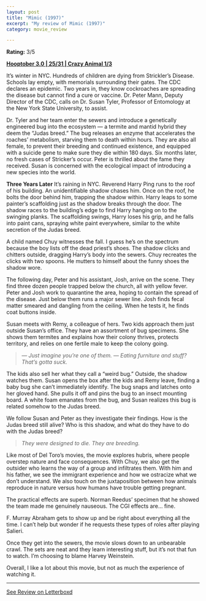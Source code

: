 ```yaml
---
layout: post
title: "Mimic (1997)"
excerpt: "My review of Mimic (1997)"
category: movie_review

---
```


**Rating:** 3/5

<b><a href="https://boxd.it/pRNoI/detail">Hooptober 3.0 | 25/31 | Crazy Animal 1/3</a></b>

It’s winter in NYC. Hundreds of children are dying from Strickler’s Disease. Schools lay empty, with memorials surrounding their gates. The CDC declares an epidemic. Two years in, they know cockroaches are spreading the disease but cannot find a cure or vaccine. Dr. Peter Mann, Deputy Director of the CDC, calls on Dr. Susan Tyler, Professor of Entomology at the New York State University, to assist.

Dr. Tyler and her team enter the sewers and introduce a genetically engineered bug into the ecosystem — a termite and mantid hybrid they deem the “Judas breed.” The bug releases an enzyme that accelerates the roaches’ metabolism, starving them to death within hours. They are also all female, to prevent their breeding and continued existence, and equipped with a suicide gene to make sure they die within 180 days. Six months later, no fresh cases of Stricker’s occur. Peter is thrilled about the fame they received. Susan is concerned with the ecological impact of introducing a new species into the world.

<b>Three Years Later</b>
It’s raining in NYC. Reverend Harry Ping runs to the roof of his building. An unidentifiable shadow chases him. Once on the roof, he bolts the door behind him, trapping the shadow within. Harry leaps to some painter’s scaffolding just as the shadow breaks through the door. The shadow races to the building’s edge to find Harry hanging on to the swinging planks. The scaffolding swings, Harry loses his grip, and he falls into paint cans, spraying white paint everywhere, similar to the white secretion of the Judas breed.

A child named Chuy witnesses the fall. I guess he’s on the spectrum because the boy lists off the dead priest’s shoes. The shadow clicks and chitters outside, dragging Harry’s body into the sewers. Chuy recreates the clicks with two spoons. He mutters to himself about the funny shoes the shadow wore.

The following day, Peter and his assistant, Josh, arrive on the scene. They find three dozen people trapped below the church, all with yellow fever. Peter and Josh work to quarantine the area, hoping to contain the spread of the disease. Just below them runs a major sewer line. Josh finds fecal matter smeared and dangling from the ceiling. When he tests it, he finds coat buttons inside.

Susan meets with Remy, a colleague of hers. Two kids approach them just outside Susan’s office. They have an assortment of bug specimens. She shows them termites and explains how their colony thrives, protects territory, and relies on one fertile male to keep the colony going.

<blockquote><i>— Just imagine you’re one of them.
— Eating furniture and stuff? That’s gotta suck.</i></blockquote>

The kids also sell her what they call a “weird bug.” Outside, the shadow watches them. Susan opens the box after the kids and Remy leave, finding a baby bug she can’t immediately identify. The bug snaps and latches onto her gloved hand. She pulls it off and pins the bug to an insect mounting board. A white foam emanates from the bug, and Susan realizes this bug is related somehow to the Judas breed.

We follow Susan and Peter as they investigate their findings. How is the Judas breed still alive? Who is this shadow, and what do they have to do with the Judas breed?

<blockquote><i>They were designed to die. They are breeding.</i></blockquote>

Like most of Del Toro’s movies, the movie explores hubris, where people overstep nature and face consequences. With Chuy, we also get the outsider who learns the way of a group and infiltrates them. With him and his father, we see the immigrant experience and how we ostracize what we don’t understand. We also touch on the juxtaposition between how animals reproduce in nature versus how humans have trouble getting pregnant.

The practical effects are superb. Norman Reedus’ specimen that he showed the team made me genuinely nauseous. The CGI effects are… fine.

F. Murray Abraham gets to show up and be right about everything all the time. I can’t help but wonder if he requests these types of roles after playing Salieri.

Once they get into the sewers, the movie slows down to an unbearable crawl. The sets are neat and they learn interesting stuff, but it’s not that fun to watch. I’m choosing to blame Harvey Weinstein.

Overall, I like a lot about this movie, but not as much the experience of watching it.

<hr>

[See Review on Letterboxd](https://boxd.it/6KnpBf)
